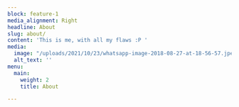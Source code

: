```yaml
---
block: feature-1
media_alignment: Right
headline: About
slug: about/
content: 'This is me, with all my flaws :P '
media:
  image: "/uploads/2021/10/23/whatsapp-image-2018-08-27-at-18-56-57.jpeg"
  alt_text: ''
menu:
  main:
    weight: 2
    title: About

---
```

